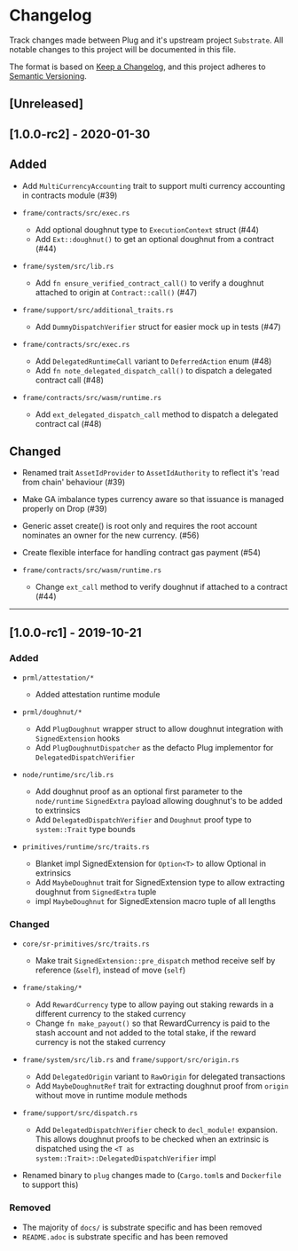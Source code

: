# Changelog
Track changes made between Plug and it's upstream project `Substrate`.
All notable changes to this project will be documented in this file.

The format is based on [Keep a Changelog](https://keepachangelog.com/en/1.0.0/),
and this project adheres to [Semantic Versioning](https://semver.org/spec/v2.0.0.html).

## [Unreleased]

## [1.0.0-rc2] - 2020-01-30

## Added
- Add `MultiCurrencyAccounting` trait to support multi currency accounting in contracts module (#39)

- `frame/contracts/src/exec.rs`
	- Add optional doughnut type to `ExecutionContext` struct (#44)
	- Add `Ext::doughnut()` to get an optional doughnut from a contract (#44)

- `frame/system/src/lib.rs`
	- Add `fn ensure_verified_contract_call()` to verify a doughnut attached to origin at `Contract::call()` (#47)

- `frame/support/src/additional_traits.rs`
	- Add `DummyDispatchVerifier` struct for easier mock up in tests (#47)

- `frame/contracts/src/exec.rs`
	- Add `DelegatedRuntimeCall` variant to `DeferredAction` enum (#48)
	- Add `fn note_delegated_dispatch_call()` to dispatch a delegated contract call (#48)

- `frame/contracts/src/wasm/runtime.rs`
	- Add `ext_delegated_dispatch_call` method to dispatch a delegated contract cal (#48)

## Changed
- Renamed trait `AssetIdProvider` to `AssetIdAuthority` to reflect it's 'read from chain' behaviour (#39)
- Make GA imbalance types currency aware so that issuance is managed properly on Drop (#39)
- Generic asset create() is root only and requires the root account nominates an owner for the new currency. (#56)
- Create flexible interface for handling contract gas payment (#54)

- `frame/contracts/src/wasm/runtime.rs`
	- Change `ext_call` method to verify doughnut if attached to a contract (#44)

------

## [1.0.0-rc1] - 2019-10-21

### Added
- `prml/attestation/*`
	- Added attestation runtime module

- `prml/doughnut/*`
	- Add `PlugDoughnut` wrapper struct to allow doughnut integration with `SignedExtension` hooks
	- Add `PlugDoughnutDispatcher` as the defacto Plug implementor for `DelegatedDispatchVerifier`

- `node/runtime/src/lib.rs`
	- Add doughnut proof as an optional first parameter to the `node/runtime` `SignedExtra` payload allowing doughnut's to be added to extrinsics
	- Add `DelegatedDispatchVerifier` and `Doughnut` proof type to `system::Trait` type bounds

- `primitives/runtime/src/traits.rs`
	- Blanket impl SignedExtension for `Option<T>` to allow Optional<PlugDoughnut> in extrinsics
	- Add `MaybeDoughnut` trait for SignedExtension type to allow extracting doughnut from `SignedExtra` tuple
	- impl `MaybeDoughnut` for SignedExtension macro tuple of all lengths

### Changed
- `core/sr-primitives/src/traits.rs`
	- Make trait `SignedExtension::pre_dispatch` method receive self by reference (`&self`), instead of move (`self`)

- `frame/staking/*`
	- Add `RewardCurrency` type to allow paying out staking rewards in a different currency to the staked currency
	- Change `fn make_payout()` so that RewardCurrency is paid to the stash account and not added to the total stake, if the reward currency is not the staked currency

- `frame/system/src/lib.rs` and `frame/support/src/origin.rs`
	- Add `DelegatedOrigin` variant to `RawOrigin` for delegated transactions
	- Add `MaybeDoughnutRef` trait for extracting doughnut proof from `origin` without move in runtime module methods

- `frame/support/src/dispatch.rs`
	- Add `DelegatedDispatchVerifier` check to `decl_module!` expansion. This allows doughnut proofs to be checked when an extrinsic is dispatched using the `<T as system::Trait>::DelegatedDispatchVerifier` impl

- Renamed binary to `plug` changes made to (`Cargo.toml`s and `Dockerfile` to support this)

### Removed

- The majority of `docs/` is substrate specific and has been removed
- `README.adoc` is substrate specific and has been removed
